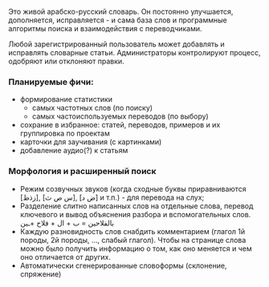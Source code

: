 Это живой арабско-русский словарь. Он постоянно улучшается, дополняется, исправляется - и сама база слов и программные алгоритмы поиска и взаимодействия с переводчиками.

Любой зарегистрированный пользователь может добавлять и исправлять словарные статьи. Администраторы контролируют процесс, одобряют или отклоняют правки.

### Планируемые фичи:

- формирование статистики
  - самых частотных слов (по поиску)
  - самых частоиспользуемых переводов (по выбору)
- сохрание в избранное: статей, переводов, примеров и их группировка по проектам
- карточки для заучивания (с картинками)
- добавление аудио(?) к статьям

### Морфология и расширенный поиск

- Режим созвучных звуков (когда сходные буквы приравниваются [زذظ], [س ص ث], [ض د] и т.п.) - для перевода на слух;
- Разделение слитно написанных слов на отдельные слова, перевод ключевого и вывод объяснения разбора и вспомогательных слов. بالفلاحين = ب + ال + فلاح +ـين
- Каждую разновидность слов снабдить комментарием (глагол 1й породы, 2й породы, ..., слабый глагол). Чтобы на странице слова можно было получить информацию о том, как оно меняется и чем оно отличается от других.
- Автоматически сгенерированные словоформы (склонение, спряжение)
